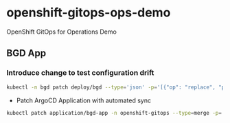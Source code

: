 # openshift-gitops-ops-demo
OpenShift GitOps for Operations Demo


## BGD App

### Introduce change to test configuration drift

```bash
kubectl -n bgd patch deploy/bgd --type='json' -p='[{"op": "replace", "path": "/spec/template/spec/containers/0/env/0/value", "value":"green"}]'
```

- Patch ArgoCD Application with automated sync

```bash
kubectl patch application/bgd-app -n openshift-gitops --type=merge -p='{"spec":{"syncPolicy":{"automated":{"prune":true,"selfHeal":true}}}}'
```
